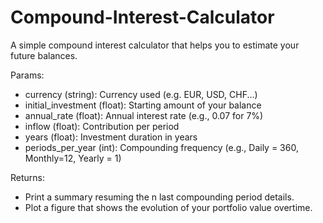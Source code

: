 # Compound-Interest-Calculator
A simple compound interest calculator that helps you to estimate your future balances.

Params:
- currency (string): Currency used (e.g. EUR, USD, CHF...)
- initial_investment (float): Starting amount of your balance
- annual_rate (float): Annual interest rate (e.g., 0.07 for 7%)
- inflow (float): Contribution per period
- years (float): Investment duration in years
- periods_per_year (int): Compounding frequency (e.g., Daily = 360, Monthly=12, Yearly = 1)

Returns:
- Print a summary resuming the n last compounding period details.
- Plot a figure that shows the evolution of your portfolio value overtime.

